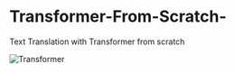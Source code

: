 # Transformer-From-Scratch-
Text Translation with Transformer from scratch 

![Transformer](https://miro.medium.com/v2/resize:fit:875/0*z5qssCG1P1nEM9iI.png)

